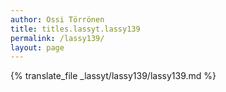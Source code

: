 ```yaml
---
author: Ossi Törrönen
title: titles.lassyt.lassy139
permalink: /lassy139/
layout: page
---
```

{% translate_file _lassyt/lassy139/lassy139.md %}